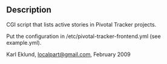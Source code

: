 Description
-----------

CGI script that lists active stories in Pivotal Tracker projects.

Put the configuration in /etc/pivotal-tracker-frontend.yml (see example.yml).

Karl Eklund, localpart@gmail.com, February 2009
